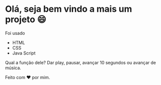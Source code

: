 # Olá, seja bem vindo a mais um projeto 😄

 Foi usado
- HTML
- CSS
- Java Script

Qual a função dele?
Dar play, pausar, avançar 10 segundos ou avançar de música.

Feito com ❤️ por mim.
